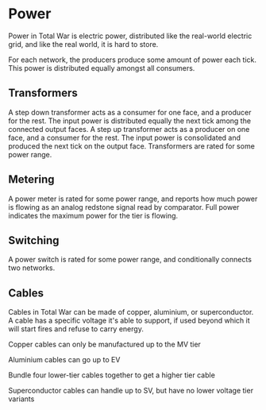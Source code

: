# Power

Power in Total War is electric power, distributed like the real-world electric grid, and like the real world, it is hard to store.

For each network, the producers produce some amount of power each tick. This power is distributed equally amongst all consumers.

## Transformers

A step down transformer acts as a consumer for one face, and a producer for the rest. The input power is distributed equally the next tick among the connected output faces. A step up transformer acts as a producer on one face, and a consumer for the rest. The input power is consolidated and produced the next tick on the output face. Transformers are rated for some power range.

## Metering

A power meter is rated for some power range, and reports how much power is flowing as an analog redstone signal read by comparator. Full power indicates the maximum power for the tier is flowing.

## Switching

A power switch is rated for some power range, and conditionally connects two networks.

## Cables

Cables in Total War can be made of copper, aluminium, or superconductor. A cable has a specific voltage it's able to support, if used beyond which it will start fires and refuse to carry energy.

Copper cables can only be manufactured up to the MV tier

Aluminium cables can go up to EV

Bundle four lower-tier cables together to get a higher tier cable

Superconductor cables can handle up to SV, but have no lower voltage tier variants
